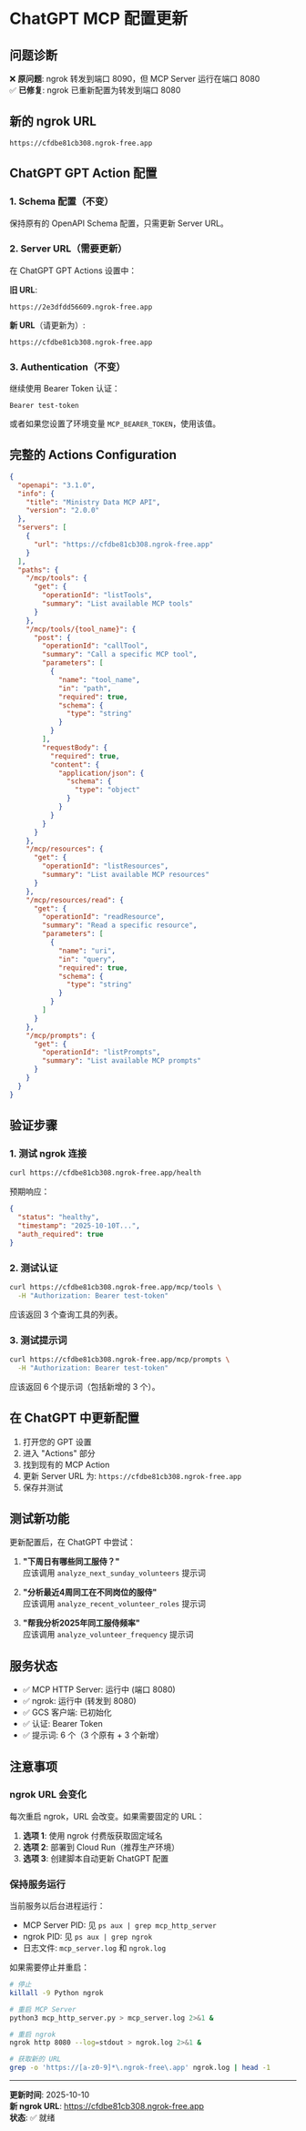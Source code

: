 # ChatGPT MCP 配置更新

## 问题诊断

❌ **原问题**: ngrok 转发到端口 8090，但 MCP Server 运行在端口 8080  
✅ **已修复**: ngrok 已重新配置为转发到端口 8080

## 新的 ngrok URL

```
https://cfdbe81cb308.ngrok-free.app
```

## ChatGPT GPT Action 配置

### 1. Schema 配置（不变）

保持原有的 OpenAPI Schema 配置，只需更新 Server URL。

### 2. Server URL（需要更新）

在 ChatGPT GPT Actions 设置中：

**旧 URL**:
```
https://2e3dfdd56609.ngrok-free.app
```

**新 URL**（请更新为）:
```
https://cfdbe81cb308.ngrok-free.app
```

### 3. Authentication（不变）

继续使用 Bearer Token 认证：
```
Bearer test-token
```

或者如果您设置了环境变量 `MCP_BEARER_TOKEN`，使用该值。

## 完整的 Actions Configuration

```json
{
  "openapi": "3.1.0",
  "info": {
    "title": "Ministry Data MCP API",
    "version": "2.0.0"
  },
  "servers": [
    {
      "url": "https://cfdbe81cb308.ngrok-free.app"
    }
  ],
  "paths": {
    "/mcp/tools": {
      "get": {
        "operationId": "listTools",
        "summary": "List available MCP tools"
      }
    },
    "/mcp/tools/{tool_name}": {
      "post": {
        "operationId": "callTool",
        "summary": "Call a specific MCP tool",
        "parameters": [
          {
            "name": "tool_name",
            "in": "path",
            "required": true,
            "schema": {
              "type": "string"
            }
          }
        ],
        "requestBody": {
          "required": true,
          "content": {
            "application/json": {
              "schema": {
                "type": "object"
              }
            }
          }
        }
      }
    },
    "/mcp/resources": {
      "get": {
        "operationId": "listResources",
        "summary": "List available MCP resources"
      }
    },
    "/mcp/resources/read": {
      "get": {
        "operationId": "readResource",
        "summary": "Read a specific resource",
        "parameters": [
          {
            "name": "uri",
            "in": "query",
            "required": true,
            "schema": {
              "type": "string"
            }
          }
        ]
      }
    },
    "/mcp/prompts": {
      "get": {
        "operationId": "listPrompts",
        "summary": "List available MCP prompts"
      }
    }
  }
}
```

## 验证步骤

### 1. 测试 ngrok 连接

```bash
curl https://cfdbe81cb308.ngrok-free.app/health
```

预期响应：
```json
{
  "status": "healthy",
  "timestamp": "2025-10-10T...",
  "auth_required": true
}
```

### 2. 测试认证

```bash
curl https://cfdbe81cb308.ngrok-free.app/mcp/tools \
  -H "Authorization: Bearer test-token"
```

应该返回 3 个查询工具的列表。

### 3. 测试提示词

```bash
curl https://cfdbe81cb308.ngrok-free.app/mcp/prompts \
  -H "Authorization: Bearer test-token"
```

应该返回 6 个提示词（包括新增的 3 个）。

## 在 ChatGPT 中更新配置

1. 打开您的 GPT 设置
2. 进入 "Actions" 部分
3. 找到现有的 MCP Action
4. 更新 Server URL 为: `https://cfdbe81cb308.ngrok-free.app`
5. 保存并测试

## 测试新功能

更新配置后，在 ChatGPT 中尝试：

1. **"下周日有哪些同工服侍？"**  
   应该调用 `analyze_next_sunday_volunteers` 提示词

2. **"分析最近4周同工在不同岗位的服侍"**  
   应该调用 `analyze_recent_volunteer_roles` 提示词

3. **"帮我分析2025年同工服侍频率"**  
   应该调用 `analyze_volunteer_frequency` 提示词

## 服务状态

- ✅ MCP HTTP Server: 运行中 (端口 8080)
- ✅ ngrok: 运行中 (转发到 8080)
- ✅ GCS 客户端: 已初始化
- ✅ 认证: Bearer Token
- ✅ 提示词: 6 个（3 个原有 + 3 个新增）

## 注意事项

### ngrok URL 会变化

每次重启 ngrok，URL 会改变。如果需要固定的 URL：

1. **选项 1**: 使用 ngrok 付费版获取固定域名
2. **选项 2**: 部署到 Cloud Run（推荐生产环境）
3. **选项 3**: 创建脚本自动更新 ChatGPT 配置

### 保持服务运行

当前服务以后台进程运行：
- MCP Server PID: 见 `ps aux | grep mcp_http_server`
- ngrok PID: 见 `ps aux | grep ngrok`
- 日志文件: `mcp_server.log` 和 `ngrok.log`

如果需要停止并重启：
```bash
# 停止
killall -9 Python ngrok

# 重启 MCP Server
python3 mcp_http_server.py > mcp_server.log 2>&1 &

# 重启 ngrok
ngrok http 8080 --log=stdout > ngrok.log 2>&1 &

# 获取新的 URL
grep -o 'https://[a-z0-9]*\.ngrok-free\.app' ngrok.log | head -1
```

---

**更新时间**: 2025-10-10  
**新 ngrok URL**: https://cfdbe81cb308.ngrok-free.app  
**状态**: ✅ 就绪


